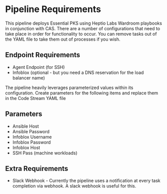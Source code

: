 # Pipeline Requirements

This pipeline deploys Essential PKS using Heptio Labs Wardroom playbooks in conjunction with CAS. There are a number of configurations that need to take place in order for functionality to occur. You can remove tasks out of the YAML file to take them out of processes if you wish.

## Endpoint Requirements

* Agent Endpoint (for SSH)
* Infoblox (optional - but you need a DNS reservation for the load balancer name)

The pipeline heavily leverages parameterized values within its configuration. Create parameters for the following items and replace them in the Code Stream YAML file

## Parameters

* Ansible Host
* Ansible Password
* Infoblox Username
* Infoblox Password
* Infoblox Host
* SSH Pass (machine workloads)

## Extra Requirements

* Slack Webhook - Currently the pipeline uses a notification at every task completion via webhook. A slack webhook is useful for this.
